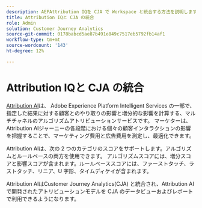 ```yaml
---
description: AEPAttribution IQを CJA で Workspace と統合する方法を説明します。
title: Attribution IQと CJA の統合
role: Admin
solution: Customer Journey Analytics
source-git-commit: 0178babcd5ae87b491e849c7517eb5792fb14af1
workflow-type: tm+mt
source-wordcount: '143'
ht-degree: 12%

---
```


# Attribution IQと CJA の統合

[Attribution AI](https://experienceleague.adobe.com/docs/experience-platform/intelligent-services/attribution-ai/overview.html?lang=en)は、 Adobe Experience Platform Intelligent Services の一部で、指定した結果に対する顧客とのやり取りの影響と増分的な影響を計算する、マルチチャネルのアルゴリズムアトリビューションサービスです。 マーケターは、Attribution AIジャーニーの各段階における個々の顧客インタラクションの影響を把握することで、マーケティング費用と広告費用を測定し、最適化できます。

Attribution AIは、次の 2 つのカテゴリのスコアをサポートします。アルゴリズムとルールベースの両方を使用できます。 アルゴリズムスコアには、増分スコアと影響スコアが含まれます。ルールベーススコアには、ファーストタッチ、ラストタッチ、リニア、U 字形、タイムディケイが含まれます。

Attribution AIはCustomer Journey Analytics(CJA) と統合され、Attribution AIで開発されたアトリビューションモデルを CJA のデータビューおよびレポートで利用できるようになります。

